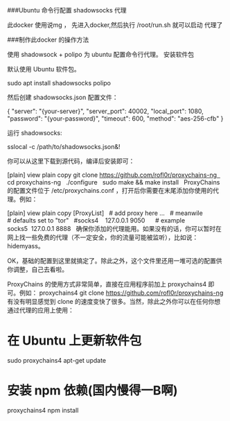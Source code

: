 ###Ubuntu 命令行配置 shadowsocks 代理

此docker 使用说mg ， 先进入docker,然后执行 /root/run.sh  就可以启动 代理了

###制作此docker 的操作方法

使用 shadowsock + polipo 为 ubuntu 配置命令行代理。
安装软件包

默认使用 Ubuntu 软件包。

sudo apt install shadowsocks polipo

然后创建 shadowsocks.json 配置文件：

{
  "server": "{your-server}",
  "server_port": 40002,
  "local_port": 1080,
  "password": "{your-password}",
  "timeout": 600,
  "method": "aes-256-cfb"
}

运行 shadowsocks:

sslocal -c /path/to/shadowsocks.json&!

你可以从这里下载到源代码，编译后安装即可：

[plain] view plain copy
git clone https://github.com/rofl0r/proxychains-ng  
cd proxychains-ng  
./configure  
sudo make && make install  
ProxyChains 的配置文件位于 /etc/proxychains.conf ，打开后你需要在末尾添加你使用的代理。例如：

[plain] view plain copy
[ProxyList]  
# add proxy here ...  
# meanwile  
# defaults set to "tor"  
#socks4    127.0.0.1 9050  
  
# example  
socks5  127.0.0.1 8888  
确保你添加的代理能用。如果没有的话，你可以暂时在网上找一些免费的代理（不一定安全，你的流量可能被监听），比如说：hidemyass。

OK，基础的配置到这里就搞定了。除此之外，这个文件里还用一堆可选的配置供你调整，自己去看啦。

ProxyChains 的使用方式非常简单，直接在应用程序前加上 proxychains4 即可。例如：
proxychains4 git clone https://github.com/rofl0r/proxychains-ng
有没有明显感觉到 clone 的速度变快了很多。当然，除此之外你可以在任何你想通过代理的应用上使用：
# 在 Ubuntu 上更新软件包
sudo proxychains4 apt-get update

# 安装 npm 依赖(国内慢得一B啊)
proxychains4 npm install
